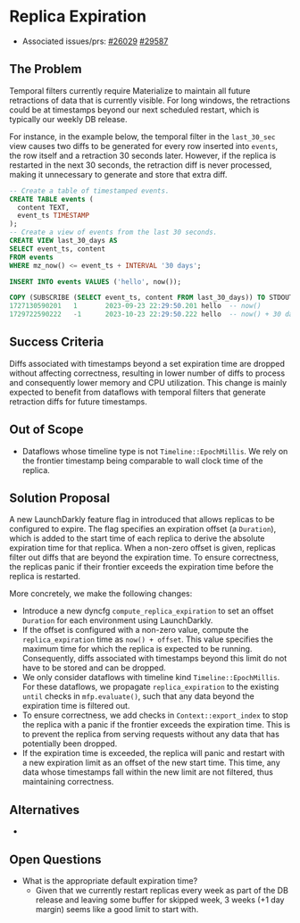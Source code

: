 # Replica Expiration

- Associated issues/prs: [#26029](https://github.com/MaterializeInc/materialize/issues/26029) [#29587](https://github.com/MaterializeInc/materialize/pull/29587)

## The Problem

Temporal filters currently require Materialize to maintain all future retractions
of data that is currently visible. For long windows, the retractions could be at
timestamps beyond our next scheduled restart, which is typically our weekly
DB release.

For instance, in the example below, the temporal filter in the `last_30_sec`
view causes two diffs to be generated for every row inserted into `events`, the
row itself and a retraction 30 seconds later. However, if the replica is
restarted in the next 30 seconds, the retraction diff is never processed, making
it unnecessary to generate and store that extra diff.

```sql
-- Create a table of timestamped events.
CREATE TABLE events (
  content TEXT,
  event_ts TIMESTAMP
);
-- Create a view of events from the last 30 seconds.
CREATE VIEW last_30_days AS
SELECT event_ts, content
FROM events
WHERE mz_now() <= event_ts + INTERVAL '30 days';

INSERT INTO events VALUES ('hello', now());

COPY (SUBSCRIBE (SELECT event_ts, content FROM last_30_days)) TO STDOUT;
1727130590201   1       2023-09-23 22:29:50.201 hello  -- now()
1729722590222   -1      2023-10-23 22:29:50.222 hello  -- now() + 30 days
```

## Success Criteria

Diffs associated with timestamps beyond a set expiration time are dropped
without affecting correctness, resulting in lower number of diffs to process and
consequently lower memory and CPU utilization. This change is mainly expected to
benefit from dataflows with temporal filters that generate retraction diffs for
future timestamps.

## Out of Scope

- Dataflows whose timeline type is not `Timeline::EpochMillis`. We rely on the
  frontier timestamp being comparable to wall clock time of the replica.

## Solution Proposal

A new LaunchDarkly feature flag in introduced that allows replicas to be
configured to expire. The flag specifies an expiration offset (a `Duration`),
which is added to the start time of each replica to derive the absolute
expiration time for that replica. When a non-zero offset is given, replicas
filter out diffs that are beyond the expiration time. To ensure correctness,
the replicas panic if their frontier exceeds the expiration time before the
replica is restarted.

More concretely, we make the following changes:

* Introduce a new dyncfg `compute_replica_expiration` to set an offset `Duration`
  for each environment using LaunchDarkly.
* If the offset is configured with a non-zero value, compute the
  `replica_expiration` time as `now() + offset`. This value specifies the maximum
  time for which the replica is expected to be running. Consequently, diffs
  associated with timestamps beyond this limit do not have to be stored and can
  be dropped.
* We only consider dataflows with timeline kind `Timeline::EpochMillis`. For
  these dataflows, we propagate `replica_expiration` to the existing `until`
  checks in `mfp.evaluate()`, such that any data beyond the expiration time is
  filtered out.
* To ensure correctness, we add checks in `Context::export_index` to stop the
  replica with a panic if the frontier exceeds the expiration time. This is to
  prevent the replica from serving requests without any data that has
  potentially been dropped.
* If the expiration time is exceeded, the replica will panic and restart with a
  new expiration limit as an offset of the new start time. This time, any data
  whose timestamps fall within the new limit are not filtered, thus maintaining
  correctness.

## Alternatives

-

## Open Questions

- What is the appropriate default expiration time?
  - Given that we currently restart replicas every week as part of the DB release
    and leaving some buffer for skipped week, 3 weeks (+1 day margin) seems like
    a good limit to start with.
